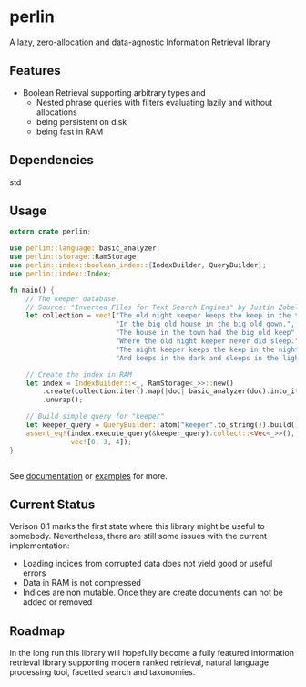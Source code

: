 # perlin
A lazy, zero-allocation and data-agnostic Information Retrieval library

## Features

- Boolean Retrieval supporting arbitrary types and
  - Nested phrase queries with filters evaluating lazily and without allocations
  - being persistent on disk
  - being fast in RAM

## Dependencies

std

## Usage

```rust
extern crate perlin;

use perlin::language::basic_analyzer;
use perlin::storage::RamStorage;
use perlin::index::boolean_index::{IndexBuilder, QueryBuilder};
use perlin::index::Index;

fn main() {
    // The keeper database.
    // Source: "Inverted Files for Text Search Engines" by Justin Zobel and Alistair Moffat, July 2006
    let collection = vec!["The old night keeper keeps the keep in the town",
                          "In the big old house in the big old gown.",
                          "The house in the town had the big old keep",
                          "Where the old night keeper never did sleep.",
                          "The night keeper keeps the keep in the night",
                          "And keeps in the dark and sleeps in the light."];

    // Create the index in RAM
    let index = IndexBuilder::<_, RamStorage<_>>::new()
        .create(collection.iter().map(|doc| basic_analyzer(doc).into_iter()))
        .unwrap();

    // Build simple query for "keeper"
    let keeper_query = QueryBuilder::atom("keeper".to_string()).build();
    assert_eq!(index.execute_query(&keeper_query).collect::<Vec<_>>(),
               vec![0, 3, 4]);
}



```

See [documentation](https://doc.perlin-ir.org) or [examples](https://github.com/JDemler/perlin/tree/master/examples) for more.


## Current Status
Verison 0.1 marks the first state where this library might be useful to somebody. Nevertheless, there are still some issues with the current implementation:

- Loading indices from corrupted data does not yield good or useful errors
- Data in RAM is not compressed
- Indices are non mutable. Once they are create documents can not be added or removed
     
## Roadmap
In the long run this library will hopefully become a fully featured information retrieval library supporting modern ranked retrieval, natural language processing tool, facetted search and taxonomies.


